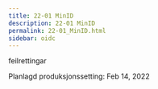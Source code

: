 ```yaml
---
title: 22-01 MinID
description: 22-01 MinID
permalink: 22-01_MinID.html
sidebar: oidc
---
```



feilrettingar



Planlagd produksjonssetting: Feb 14, 2022
